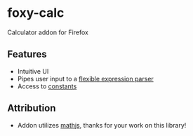 foxy-calc
=========

Calculator addon for Firefox

## Features
- Intuitive UI
- Pipes user input to a [flexible expression parser](https://github.com/josdejong/mathjs/blob/563b3767e6ae2e10c055da2916051e5ab70fd6eb/docs/expressions.md)
- Access to [constants](https://github.com/josdejong/mathjs/blob/563b3767e6ae2e10c055da2916051e5ab70fd6eb/docs/constants.md)

## Attribution
- Addon utilizes [mathjs](https://github.com/josdejong/mathjs), thanks for your work on this library!
